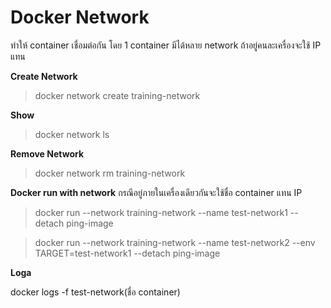 # Docker Network

ทำให้ container เชื่อมต่อกัน โดย 1 container มีได้หลาย network ถ้าอยู่คนละเครื่องจะใช้ IP แทน

__Create Network__

> docker network create training-network

__Show__

> docker network ls

__Remove Network__

> docker network rm training-network

__Docker run with network__
กรณีอยู่ภายในเครื่องเดียวกันจะใช้ชื่อ container แทน IP

> docker run --network training-network --name test-network1 --detach ping-image

> docker run --network training-network --name test-network2 --env TARGET=test-network1 --detach ping-image

__Loga__

docker logs -f test-network(ชื่อ container)